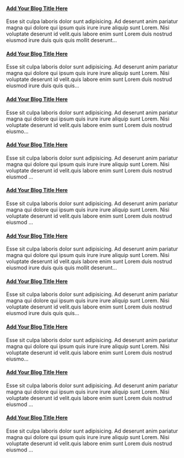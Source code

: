 <h4><a href="#">Add Your Blog Title Here</a></h4>
<p>Esse sit culpa laboris dolor sunt adipisicing. Ad deserunt anim pariatur magna qui dolore qui ipsum quis irure irure aliquip sunt Lorem. Nisi voluptate deserunt id velit.quis labore enim sunt Lorem duis nostrud eiusmod irure duis quis quis mollit deserunt...</p>

<h4><a href="#">Add Your Blog Title Here</a></h4>
<p>Esse sit culpa laboris dolor sunt adipisicing. Ad deserunt anim pariatur magna qui dolore qui ipsum quis irure irure aliquip sunt Lorem. Nisi voluptate deserunt id velit.quis labore enim sunt Lorem duis nostrud eiusmod irure duis quis quis...</p>

<h4><a href="#">Add Your Blog Title Here</a></h4>
<p>Esse sit culpa laboris dolor sunt adipisicing. Ad deserunt anim pariatur magna qui dolore qui ipsum quis irure irure aliquip sunt Lorem. Nisi voluptate deserunt id velit.quis labore enim sunt Lorem duis nostrud eiusmo...</p>

<h4><a href="#">Add Your Blog Title Here</a></h4>
<p>Esse sit culpa laboris dolor sunt adipisicing. Ad deserunt anim pariatur magna qui dolore qui ipsum quis irure irure aliquip sunt Lorem. Nisi voluptate deserunt id velit.quis labore enim sunt Lorem duis nostrud eiusmod ...</p>

<h4><a href="#">Add Your Blog Title Here</a></h4>
<p>Esse sit culpa laboris dolor sunt adipisicing. Ad deserunt anim pariatur magna qui dolore qui ipsum quis irure irure aliquip sunt Lorem. Nisi voluptate deserunt id velit.quis labore enim sunt Lorem duis nostrud eiusmod ...</p>

<h4><a href="#">Add Your Blog Title Here</a></h4>
<p>Esse sit culpa laboris dolor sunt adipisicing. Ad deserunt anim pariatur magna qui dolore qui ipsum quis irure irure aliquip sunt Lorem. Nisi voluptate deserunt id velit.quis labore enim sunt Lorem duis nostrud eiusmod irure duis quis quis mollit deserunt...</p>

<h4><a href="#">Add Your Blog Title Here</a></h4>
<p>Esse sit culpa laboris dolor sunt adipisicing. Ad deserunt anim pariatur magna qui dolore qui ipsum quis irure irure aliquip sunt Lorem. Nisi voluptate deserunt id velit.quis labore enim sunt Lorem duis nostrud eiusmod irure duis quis quis...</p>

<h4><a href="#">Add Your Blog Title Here</a></h4>
<p>Esse sit culpa laboris dolor sunt adipisicing. Ad deserunt anim pariatur magna qui dolore qui ipsum quis irure irure aliquip sunt Lorem. Nisi voluptate deserunt id velit.quis labore enim sunt Lorem duis nostrud eiusmo...</p>

<h4><a href="#">Add Your Blog Title Here</a></h4>
<p>Esse sit culpa laboris dolor sunt adipisicing. Ad deserunt anim pariatur magna qui dolore qui ipsum quis irure irure aliquip sunt Lorem. Nisi voluptate deserunt id velit.quis labore enim sunt Lorem duis nostrud eiusmod ...</p>

<h4><a href="#">Add Your Blog Title Here</a></h4>
<p>Esse sit culpa laboris dolor sunt adipisicing. Ad deserunt anim pariatur magna qui dolore qui ipsum quis irure irure aliquip sunt Lorem. Nisi voluptate deserunt id velit.quis labore enim sunt Lorem duis nostrud eiusmod ...</p>